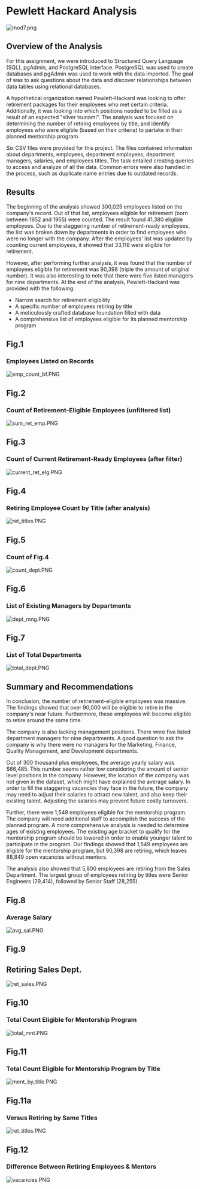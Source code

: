 # Pewlett Hackard Analysis
![mod7.png](PNGs/mod7.png)

## Overview of the Analysis

For this assignment, we were introduced to Structured Query Language (SQL), pgAdmin, and PostgreSQL interface. PostgreSQL was used to create databases and pgAdmin was used to work with the data imported. The goal of was to ask questions about the data and discover relationships between data tables using relational databases.

A hypothetical organization named Pewlett-Hackard was looking to offer retirement packages for their employees who met certain criteria. Additionally, it was looking into which positions needed to be filled as a result of an expected "silver tsunami". The analysis was focused on determining the number of retiring employees by title, and identify employees who were eligible (based on their criteria) to partake in their planned mentorship program.

Six CSV files were provided for this project. The files contained information about departments, employees, department employees, department managers, salaries, and employees titles. The task entailed creating queries to access and analyze of all the data. Common errors were also handled in the process, such as duplicate name entries due to outdated records.

## Results

The beginning of the analysis showed 300,025 employees listed on the company's record. Out of that list, employees eligible for retirement (born between 1952 and 1955) were counted. The result found 41,380 eligible employees. Due to the staggering number of retirement-ready employees, the list was broken down by departments in order to find employees who were no longer with the company. After the employees' list was updated by counting current employees, it showed that 33,118 were eligible for retirement.

However, after performing further analysis, it was found that the number of employees eligible for retirement was 90,398 (triple the amount of original number). It was also interesting to note that there were five listed managers for nine departments. At the end of the analysis, Pewlett-Hackard was provided with the following:

- Narrow search for retirement eligibility
- A specific number of employees retiring by title
- A meticulously crafted database foundation filled with data
- A comprehensive list of employees eligible for its planned mentorship program


## Fig.1

### Employees Listed on Records
![emp_count_bf.PNG](PNGs/emp_count_bf.png)

## Fig.2

### Count of Retirement-Eligible Employees (unfiltered list)
![sum_ret_emp.PNG](PNGs/sum_ret_emp.png)

## Fig.3

### Count of Current Retirement-Ready Employees (after filter)
![current_ret_elg.PNG](PNGs/current_ret_elg.png)


## Fig.4

### Retiring Employee Count by Title (after analysis)
![ret_titles.PNG](PNGs/ret_titles.png)
 
 ## Fig.5

### Count of Fig.4
![count_dept.PNG](PNGs/count_dept.png)

## Fig.6 

### List of Existing Managers by Departments
![dept_mng.PNG](PNGs/dept_mng.png)

## Fig.7

### List of Total Departments
![total_dept.PNG](PNGs/total_dept.png)


## Summary and Recommendations

In conclusion, the number of retirement-eligible employees was massive. The findings showed that over 90,000 will be eligible to retire in the company's near future. Furthermore, these employees will become eligible to retire around the same time. 

The company is also lacking management positions. There were five listed department managers for nine departments. A good question to ask the company is why there were no managers for the Marketing, Finance, Quality Management, and Development departments. 

Out of 300 thousand plus employees, the average yearly salary was $66,485. This number seems rather low considering the amount of senior level positions in the company. However, the location of the company was not given in the dataset, which might have explained the average salary. In order to fill the staggering vacancies they face in the future, the company may need to adjust their salaries to attract new talent, and also keep their existing talent. Adjusting the salaries may prevent future costly turnovers. 

Further, there were 1,549 employees eligible for the mentorship program. The company will need additional staff to accomplish the success of the planned program. A more comprehensive analysis is needed to determine ages of existing employees. The existing age bracket to qualify for the mentorship program should be lowered in order to enable younger talent to participate in the program. Our findings showed that 1,549 employees are eligible for the mentorship program, but 90,398 are retiring, which leaves 88,849 open vacancies without mentors.

The analysis also showed that 5,800 employees are retiring from the Sales Department. The largest group of employees retiring by titles were Senior Engineers (29,414), followed by Senior Staff (28,255).

## Fig.8

### Average Salary
![avg_sal.PNG](PNGs/avg_sal.png)

## Fig.9

## Retiring Sales Dept.
![ret_sales.PNG](PNGs/ret_sales.png)

## Fig.10

### Total Count Eligible for Mentorship Program
![total_mnt.PNG](PNGs/total_mnt.png)

## Fig.11 

### Total Count Eligible for Mentorship Program by Title
![ment_by_title.PNG](PNGs/ment_by_title.png)

## Fig.11a

### Versus Retiring by Same Titles
![ret_titles.PNG](PNGs/ret_titles.png)

## Fig.12

### Difference Between Retiring Employees & Mentors
![vacancies.PNG](PNGs/vacancies.png)



